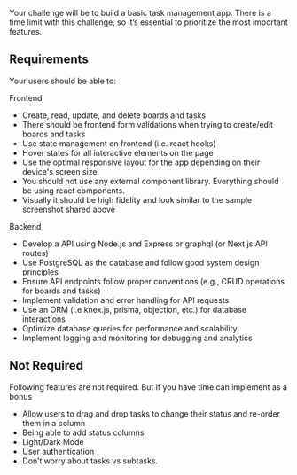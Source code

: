Your challenge will be to build a basic task management app. There is a time limit with this challenge, so it’s essential to prioritize the most important features.

## Requirements

Your users should be able to:

Frontend

- Create, read, update, and delete boards and tasks
- There should be frontend form validations when trying to create/edit boards and tasks
- Use state management on frontend (i.e. react hooks)
- Hover states for all interactive elements on the page
- Use the optimal responsive layout for the app depending on their device's screen size
- You should not use any external component library. Everything should be using react components.
- Visually it should be high fidelity and look similar to the sample screenshot shared above

Backend

- Develop a API using Node.js and Express or graphql (or Next.js API routes)
- Use PostgreSQL as the database and follow good system design principles
- Ensure API endpoints follow proper conventions (e.g., CRUD operations for boards and tasks)
- Implement validation and error handling for API requests
- Use an ORM (i.e knex.js, prisma, objection, etc.) for database interactions
- Optimize database queries for performance and scalability
- Implement logging and monitoring for debugging and analytics

## Not Required

Following features are not required. But if you have time can implement as a bonus

- Allow users to drag and drop tasks to change their status and re-order them in a column
- Being able to add status columns
- Light/Dark Mode
- User authentication
- Don’t worry about tasks vs subtasks.